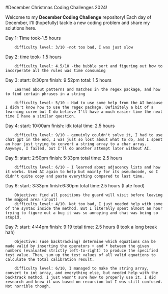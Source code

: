 #December Christmas Coding Challenges 2024!

Welcome to my **December Coding Challenge** repository! Each day of December, I'll (hopefully) tackle a new coding problem and share my solutions here.

Day 1: 
        Time took-1.5 hours 

        difficulty level: 3/10 -not too bad, I was just slow

Day 2: 
        time took- 1.5 hours

        difficulty level: 4.5/10 -the bubble sort and figuring out how to incorperate all the rules was time consuming

Day 3: 
        start: 8:30pm
        finish: 9:52pm 
        total: 1.5 hours

        Learned about patterns and matches in the regex package, and how to find certain phrases in a string

        difficulty level: 5/10 - Had to use some help from the AI because I didn't know how to use the regex package. Definitely a bit of a learning curve but I do believe I'll have a much easier time the next time I have a similar question.

Day 4: 
        start: 10:00am
        finish: idk
        total time: 2.5 hours

        difficulty level: 9/10 - genuinly couldn't solve it, I had to use chat gpt in the end, I was just so lost about what to do, and I spent an hour just trying to convert a string array to a char array. Anyways, I failed, but I'll do another attempt later without AI. 


Day 5: 
        start: 2:50pm
        finish: 5:33pm
        total time: 2.5 hours

        difficulty level: 6/10 - I learned about adjacency lists and how it works. Used AI again to help but mainly for its pseudocode, so I didn't quite copy and paste everything compared to last time. 

Day 6: 
        start: 3:33pm
        finish:6:30pm
        total time:2.5 hours (I ate food)

        Objective: find all positions the guard will visit before leaving the mapped area (input)
        difficulty level: 4/10. Not too bad, I just needed help with some of the syntax inside the method. But I literally spent almost an hour trying to figure out a bug it was so annoying and chat was being so stupid, 


Day 7:
        start: 4:44pm 
        finish: 9:19
        total time: 2.5 hours (I took a long break hah)

        Objective: (use backtracking) determine which equations can be made valid by inserting the operators + and * between the given numbers (evaluated strictly left-to-right) to produce the specified test value. Then, sum up the test values of all valid equations to calculate the total calibration result. 

        difficulty level: 6/10, I managed to make the string array, convert to int array, and everything else, but needed help with the backtrack method. I just wasn't sure how to properly use it. I did research and knew it was based on recursion but I was still confused. Not horrible though. 